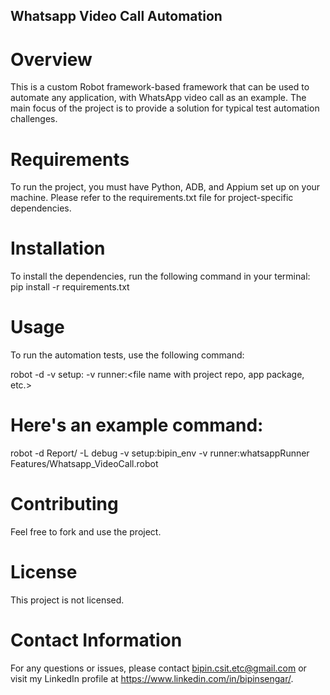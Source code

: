## Whatsapp Video Call Automation

# Overview

This is a custom Robot framework-based framework that can be used to automate any application, with WhatsApp video call as an example. The main focus of the project is to provide a solution for typical test automation challenges.

# Requirements

To run the project, you must have Python, ADB, and Appium set up on your machine. Please refer to the requirements.txt file for project-specific dependencies.

# Installation

To install the dependencies, run the following command in your terminal:
pip install -r requirements.txt

# Usage

To run the automation tests, use the following command:

robot -d <output directory> -v setup:<file name with device details> -v runner:<file name with project repo, app package, etc.> <test directory>


# Here's an example command:

robot -d Report/ -L debug -v setup:bipin_env -v runner:whatsappRunner Features/Whatsapp_VideoCall.robot

# Contributing

Feel free to fork and use the project.

# License

This project is not licensed.

# Contact Information

For any questions or issues, please contact bipin.csit.etc@gmail.com or visit my LinkedIn profile at https://www.linkedin.com/in/bipinsengar/.


